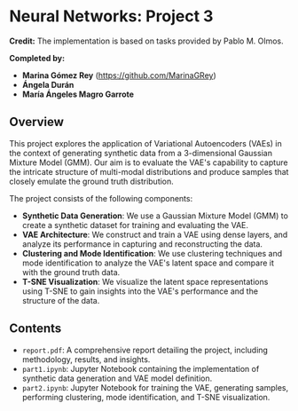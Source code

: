 # Neural Networks: Project 3

**Credit:**
The implementation is based on tasks provided by Pablo M. Olmos.

**Completed by:**
- **Marina Gómez Rey** (https://github.com/MarinaGRey)
- **Ángela Durán**
- **María Ángeles Magro Garrote**

## Overview

This project explores the application of Variational Autoencoders (VAEs) in the context of generating synthetic data from a 3-dimensional Gaussian Mixture Model (GMM). Our aim is to evaluate the VAE's capability to capture the intricate structure of multi-modal distributions and produce samples that closely emulate the ground truth distribution.

The project consists of the following components:
- **Synthetic Data Generation**: We use a Gaussian Mixture Model (GMM) to create a synthetic dataset for training and evaluating the VAE.
- **VAE Architecture**: We construct and train a VAE using dense layers, and analyze its performance in capturing and reconstructing the data.
- **Clustering and Mode Identification**: We use clustering techniques and mode identification to analyze the VAE's latent space and compare it with the ground truth data.
- **T-SNE Visualization**: We visualize the latent space representations using T-SNE to gain insights into the VAE's performance and the structure of the data.

## Contents

- `report.pdf`: A comprehensive report detailing the project, including methodology, results, and insights.
- `part1.ipynb`: Jupyter Notebook containing the implementation of synthetic data generation and VAE model definition.
- `part2.ipynb`: Jupyter Notebook for training the VAE, generating samples, performing clustering, mode identification, and T-SNE visualization.

